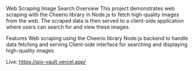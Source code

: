 Web Scraping Image Search
Overview
This project demonstrates web scraping with the Cheerio library in Node.js to fetch high-quality images from the web. The scraped data is then served to a client-side application where users can search for and view these images.

Features
Web scraping using the Cheerio library
Node.js backend to handle data fetching and serving
Client-side interface for searching and displaying high-quality images

Live: https://pix-vault.vercel.app/
